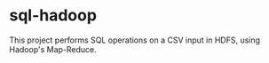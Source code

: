 # sql-hadoop
This project performs SQL operations on a CSV input in HDFS, using Hadoop's Map-Reduce. 
